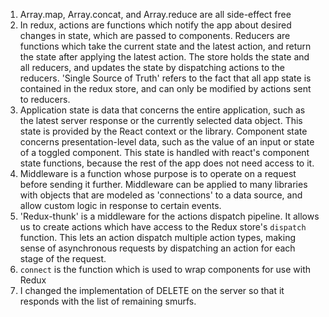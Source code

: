 1. Array.map, Array.concat, and Array.reduce are all side-effect free
2. In redux, actions are functions which notify the app about desired changes in state, which are passed to components. Reducers are functions which take the current state and the latest action, and return the state after applying the latest action. The store holds the state and all reducers, and updates the state by dispatching actions to the reducers. 'Single Source of Truth' refers to the fact that all app state is contained in the redux store, and can only be modified by actions sent to reducers.
3. Application state is data that concerns the entire application, such as the latest server response or the currently selected data object. This state is provided by the React context or the library. Component state concerns presentation-level data, such as the value of an input or state of a toggled component. This state is handled with react's component state functions, because the rest of the app does not need access to it.
4. Middleware is a function whose purpose is to operate on a request before sending it further. Middleware can be applied to many libraries with objects that are modeled as 'connections' to a data source, and allow custom logic in response to certain events.
5. 'Redux-thunk' is a middleware for the actions dispatch pipeline. It allows us to create actions which have access to the Redux store's `dispatch` function. This lets an action dispatch multiple action types, making sense of asynchronous requests by dispatching an action for each stage of the request.
6. `connect` is the function which is used to wrap components for use with Redux
7. I changed the implementation of DELETE on the server so that it responds with the list of remaining smurfs.